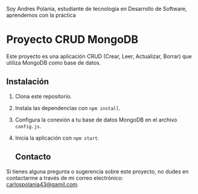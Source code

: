 Soy Andres Polania, estudiante de tecnología en Desarrollo de Software, aprendemos con la práctica
# Proyecto CRUD MongoDB

Este proyecto es una aplicación CRUD (Crear, Leer, Actualizar, Borrar) que utiliza MongoDB como base de datos.

## Instalación

1. Clona este repositorio.
2. Instala las dependencias con `npm install`.
3. Configura la conexión a tu base de datos MongoDB en el archivo `config.js`.
4. Inicia la aplicación con `npm start`.
   
   ## Contacto

Si tienes alguna pregunta o sugerencia sobre este proyecto, no dudes en contactarme a través de mi correo electrónico: carlospolania43@gamil.com.
